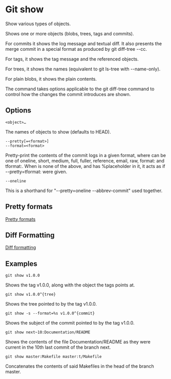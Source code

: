 # Git show

Show various types of objects.

Shows one or more objects (blobs, trees, tags and commits).

For commits it shows the log message and textual diff. It also presents the merge commit in a special format as produced by git diff-tree --cc.

For tags, it shows the tag message and the referenced objects.

For trees, it shows the names (equivalent to git ls-tree with --name-only).

For plain blobs, it shows the plain contents.

The command takes options applicable to the git diff-tree command to control how the changes the commit introduces are shown.

## Options

```
<object>…​
```

The names of objects to show (defaults to HEAD).

```
--pretty[=<format>]
--format=<format>
```

Pretty-print the contents of the commit logs in a given format, where <format> can be one of oneline, short, medium, full, fuller, reference, email, raw, format:<string> and tformat:<string>. When <format> is none of the above, and has %placeholder in it, it acts as if --pretty=tformat:<format> were given.

```
--oneline
```

This is a shorthand for "--pretty=oneline --abbrev-commit" used together.

## Pretty formats

[Pretty formats](https://git-scm.com/docs/git-show#_pretty_formats)

## Diff Formatting

[Diff formatting](https://git-scm.com/docs/git-show#_diff_formatting)

## Examples

```
git show v1.0.0
```

Shows the tag v1.0.0, along with the object the tags points at.

```
git show v1.0.0^{tree}
```

Shows the tree pointed to by the tag v1.0.0.

```
git show -s --format=%s v1.0.0^{commit}
```

Shows the subject of the commit pointed to by the tag v1.0.0.

```
git show next~10:Documentation/README
```

Shows the contents of the file Documentation/README as they were current in the 10th last commit of the branch next.

```
git show master:Makefile master:t/Makefile
```

Concatenates the contents of said Makefiles in the head of the branch master.
